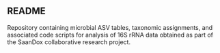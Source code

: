 ## README

Repository containing microbial ASV tables, taxonomic assignments, and associated code scripts for analysis of 16S rRNA data obtained as part of the SaanDox collaborative research project.